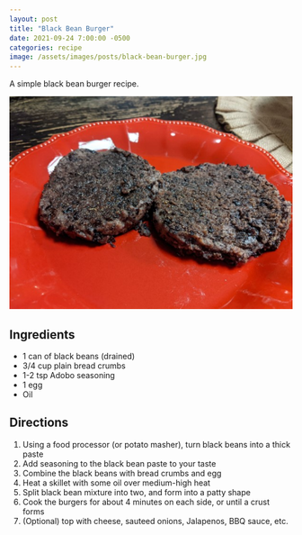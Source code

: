 ```yaml
---
layout: post
title: "Black Bean Burger"
date: 2021-09-24 7:00:00 -0500
categories: recipe
image: /assets/images/posts/black-bean-burger.jpg
---
```


A simple black bean burger recipe.

![Burgers](/assets/images/posts/black-bean-burger.jpg)

## Ingredients

- 1 can of black beans (drained)
- 3/4 cup plain bread crumbs
- 1-2 tsp Adobo seasoning
- 1 egg
- Oil

## Directions

1. Using a food processor (or potato masher), turn black beans into a thick paste
2. Add seasoning to the black bean paste to your taste
3. Combine the black beans with bread crumbs and egg
4. Heat a skillet with some oil over medium-high heat
5. Split black bean mixture into two, and form into a patty shape
6. Cook the burgers for about 4 minutes on each side, or until a crust forms
7. (Optional) top with cheese, sauteed onions, Jalapenos, BBQ sauce, etc.
